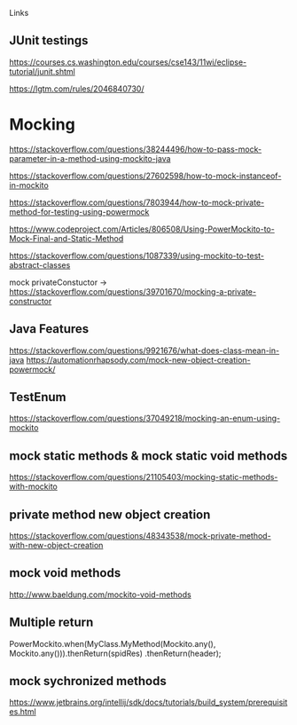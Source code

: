 Links

JUnit testings 
---------------
https://courses.cs.washington.edu/courses/cse143/11wi/eclipse-tutorial/junit.shtml

https://lgtm.com/rules/2046840730/

Mocking
========
https://stackoverflow.com/questions/38244496/how-to-pass-mock-parameter-in-a-method-using-mockito-java

https://stackoverflow.com/questions/27602598/how-to-mock-instanceof-in-mockito

https://stackoverflow.com/questions/7803944/how-to-mock-private-method-for-testing-using-powermock

https://www.codeproject.com/Articles/806508/Using-PowerMockito-to-Mock-Final-and-Static-Method

https://stackoverflow.com/questions/1087339/using-mockito-to-test-abstract-classes

mock privateConstuctor ->
https://stackoverflow.com/questions/39701670/mocking-a-private-constructor


Java Features
-------------
https://stackoverflow.com/questions/9921676/what-does-class-mean-in-java
https://automationrhapsody.com/mock-new-object-creation-powermock/

TestEnum
--------
https://stackoverflow.com/questions/37049218/mocking-an-enum-using-mockito

mock static methods & mock static void methods
------------------
https://stackoverflow.com/questions/21105403/mocking-static-methods-with-mockito

private method new object creation
-----------------------------------

https://stackoverflow.com/questions/48343538/mock-private-method-with-new-object-creation

mock void methods
-----------------
http://www.baeldung.com/mockito-void-methods

Multiple return
-----------------
PowerMockito.when(MyClass.MyMethod(Mockito.any(), Mockito.any())).thenReturn(spidRes)
                    .thenReturn(header);

mock sychronized methods
---

https://www.jetbrains.org/intellij/sdk/docs/tutorials/build_system/prerequisites.html

